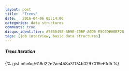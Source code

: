 ```yaml
---
layout: post
title:  "Trees"
date:   2016-04-06 05:14:00
categories: data structures
comments: true
disqus_identifier: A7655498-AB9E-40BF-A0D5-E5C6DE6BBF28
tags: [job interview, basic data structures]
---
```


##### Trees Iteration
{% gist nitinkc/619d22e2ae458a3f174b0297019e6fd5 %}
